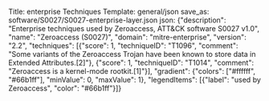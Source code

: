 Title: enterprise Techniques
Template: general/json
save_as: software/S0027/S0027-enterprise-layer.json
json: {"description": "Enterprise techniques used by Zeroaccess, ATT&CK software S0027 v1.0", "name": "Zeroaccess (S0027)", "domain": "mitre-enterprise", "version": "2.2", "techniques": [{"score": 1, "techniqueID": "T1096", "comment": "Some variants of the Zeroaccess Trojan have been known to store data in Extended Attributes.[2]"}, {"score": 1, "techniqueID": "T1014", "comment": "Zeroaccess is a kernel-mode rootkit.[1]"}], "gradient": {"colors": ["#ffffff", "#66b1ff"], "minValue": 0, "maxValue": 1}, "legendItems": [{"label": "used by Zeroaccess", "color": "#66b1ff"}]}